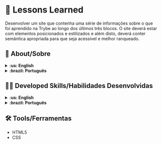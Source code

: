 # :pushpin: Lessons Learned
Desenvolver um site que contenha uma série de informações sobre o que foi aprendido na Trybe ao longo dos últimos três blocos. O site deverá estar com elementos posicionados e estilizados e além disto, deverá conter semântica apropriada para que seja acessível e melhor ranqueado.
## :page_with_curl: About/Sobre

<details>
  <summary markdown="span"><strong>:us: English</strong></summary><br />

First project of HTML and CSS developed by me ([Alany Fernandes](https://www.linkedin.com/in/alanyfernandes/)) in the Principles of Web Development Module of [Trybe](https://www.betrybe.com)'s Web Development course. I was approved with 100% of the mandatory and optional requirements met.

</details>

<details>
  <summary markdown="span"><strong>:brazil: Português</strong></summary><br />

Primeiro projeto de HTML e CSS desenvolvido por ([Alany Fernandes](https://www.linkedin.com/in/alanyfernandes/)) no Módulo Fundamentos do Desenvolvimento Web do curso da Trybe. Fui aprovada com 100% dos requisitos obrigatórios e opcionais atingidos.

<br />
</details>

## :man_technologist: Developed Skills/Habilidades Desenvolvidas

<details>
  <summary markdown="span"><strong>:us: English</strong></summary><br />

* HTML elements
* Styling with CSS
<br />
</details>
<details>
  <summary markdown="span"><strong>:brazil: Português</strong></summary><br />

* Elementos do HTML
* Estilização com CSS
<br />
</details>

## :hammer_and_wrench: Tools/Ferramentas

* HTML5
* CSS

